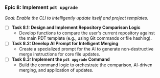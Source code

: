 ### **Epic 8: Implement `pdt upgrade`**

*Goal: Enable the CLI to intelligently update itself and project templates.*

* [ ] **Task 8.1: Design and Implement Repository Comparison Logic**
  * Develop functions to compare the user's current repository against the main PDT template (e.g., using Git commands or file hashing).
* [ ] **Task 8.2: Develop AI Prompt for Intelligent Merging**
  * Create a specialized prompt for the AI to generate non-destructive merge instructions for core file updates.
* [ ] **Task 8.3: Implement the `pdt upgrade` Command**
  * Build the command logic to orchestrate the comparison, AI-driven merging, and application of updates.